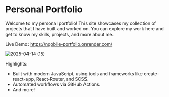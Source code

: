 <h1>Personal Portfolio</h1>

Welcome to my personal portfolio! This site showcases my collection of projects that I have built and worked on. You can explore my work here and get to know my skills, projects, and more about me.

Live Demo: https://nqobile-portfolio.onrender.com/

![2025-04-14 (15)](https://github.com/user-attachments/assets/8ca53ab0-5a70-4571-bac3-60ca7c13f2d0)

Highlights:

- Built with modern JavaScript, using tools and frameworks like create-react-app, React-Router, and SCSS.
- Automated workflows via GitHub Actions.
- And more!

